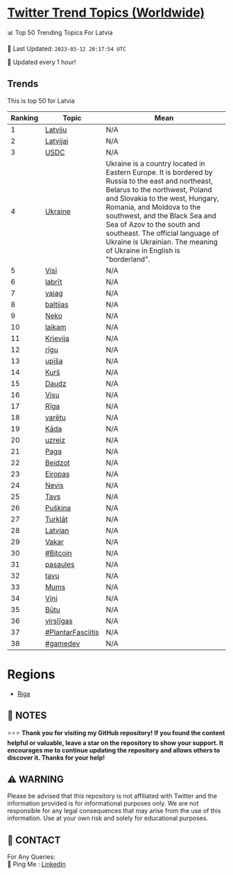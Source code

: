 [Twitter Trend Topics (Worldwide)](https://github.com/ErcinDedeoglu/Twitter-Trend-Topics)
==========


📊 Top 50 Trending Topics For Latvia

📆 Last Updated: `2023-03-12 20:17:54 UTC`

🔧 Updated every 1 hour!


## Trends

This is top 50 for Latvia

| Ranking | Topic | Mean |
| ------- | ------------ | ------------ |
| 1 | [Latviju](http://twitter.com/search?q=Latviju) | N/A |
| 2 | [Latvijai](http://twitter.com/search?q=Latvijai) | N/A |
| 3 | [USDC](http://twitter.com/search?q=USDC) | N/A |
| 4 | [Ukraine](http://twitter.com/search?q=Ukraine) | Ukraine is a country located in Eastern Europe. It is bordered by Russia to the east and northeast, Belarus to the northwest, Poland and Slovakia to the west, Hungary, Romania, and Moldova to the southwest, and the Black Sea and Sea of Azov to the south and southeast. The official language of Ukraine is Ukrainian. The meaning of Ukraine in English is "borderland". |
| 5 | [Visi](http://twitter.com/search?q=Visi) | N/A |
| 6 | [labrīt](http://twitter.com/search?q=labr%c4%abt) | N/A |
| 7 | [vajag](http://twitter.com/search?q=vajag) | N/A |
| 8 | [baltijas](http://twitter.com/search?q=baltijas) | N/A |
| 9 | [Neko](http://twitter.com/search?q=Neko) | N/A |
| 10 | [laikam](http://twitter.com/search?q=laikam) | N/A |
| 11 | [Krievija](http://twitter.com/search?q=Krievija) | N/A |
| 12 | [rīgu](http://twitter.com/search?q=r%c4%abgu) | N/A |
| 13 | [upīša](http://twitter.com/search?q=up%c4%ab%c5%a1a) | N/A |
| 14 | [Kurš](http://twitter.com/search?q=Kur%c5%a1) | N/A |
| 15 | [Daudz](http://twitter.com/search?q=Daudz) | N/A |
| 16 | [Visu](http://twitter.com/search?q=Visu) | N/A |
| 17 | [Rīga](http://twitter.com/search?q=R%c4%abga) | N/A |
| 18 | [varētu](http://twitter.com/search?q=var%c4%93tu) | N/A |
| 19 | [Kāda](http://twitter.com/search?q=K%c4%81da) | N/A |
| 20 | [uzreiz](http://twitter.com/search?q=uzreiz) | N/A |
| 21 | [Paga](http://twitter.com/search?q=Paga) | N/A |
| 22 | [Beidzot](http://twitter.com/search?q=Beidzot) | N/A |
| 23 | [Eiropas](http://twitter.com/search?q=Eiropas) | N/A |
| 24 | [Nevis](http://twitter.com/search?q=Nevis) | N/A |
| 25 | [Tavs](http://twitter.com/search?q=Tavs) | N/A |
| 26 | [Puškina](http://twitter.com/search?q=Pu%c5%a1kina) | N/A |
| 27 | [Turklāt](http://twitter.com/search?q=Turkl%c4%81t) | N/A |
| 28 | [Latvian](http://twitter.com/search?q=Latvian) | N/A |
| 29 | [Vakar](http://twitter.com/search?q=Vakar) | N/A |
| 30 | [#Bitcoin](http://twitter.com/search?q=%23Bitcoin) | N/A |
| 31 | [pasaules](http://twitter.com/search?q=pasaules) | N/A |
| 32 | [tavu](http://twitter.com/search?q=tavu) | N/A |
| 33 | [Mums](http://twitter.com/search?q=Mums) | N/A |
| 34 | [Viņi](http://twitter.com/search?q=Vi%c5%86i) | N/A |
| 35 | [Būtu](http://twitter.com/search?q=B%c5%abtu) | N/A |
| 36 | [virslīgas](http://twitter.com/search?q=virsl%c4%abgas) | N/A |
| 37 | [#PlantarFasciitis](http://twitter.com/search?q=%23PlantarFasciitis) | N/A |
| 38 | [#gamedev](http://twitter.com/search?q=%23gamedev) | N/A |



# Regions

* [Riga](</Latvia/Riga.md>)



## 📝 NOTES

⭐⭐⭐ **Thank you for visiting my GitHub repository! If you found the content helpful or valuable, leave a star on the repository to show your support. It encourages me to continue updating the repository and allows others to discover it. Thanks for your help!**


## ⚠️ WARNING

Please be advised that this repository is not affiliated with Twitter and the information provided is for informational purposes only. We are not responsible for any legal consequences that may arise from the use of this information. Use at your own risk and solely for educational purposes.


## 📨 CONTACT

 For Any Queries:  
            🏓 Ping Me : [LinkedIn](https://www.linkedin.com/in/ercindedeoglu/)
